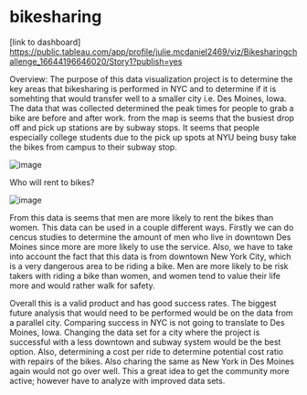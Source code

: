 # bikesharing

[link to dashboard] https://public.tableau.com/app/profile/julie.mcdaniel2469/viz/Bikesharingchallenge_16644196646020/Story1?publish=yes

Overview:
  The purpose of this data visualization project is to determine the key areas that bikesharing is performed in NYC and to determine if it is somehting that would transfer well to a smaller city i.e. Des Moines, Iowa.  
  The data that was collected determined the peak times for people to grab a bike are before and after work.  from the map is seems that the busiest drop off and pick up stations are by subway stops.  It seems that people especially college students due to the pick up spots at NYU being busy take the bikes from campus to their subway stop.
  
  ![image](https://user-images.githubusercontent.com/103297084/192930721-2119ec67-c12f-4b83-be3a-a7426a359a53.png)

Who will rent to bikes?

  ![image](https://user-images.githubusercontent.com/103297084/192930865-8d20e603-ab9f-41b1-b90b-a3be3bb9df06.png)


  From this data is seems that men are more likely to rent the bikes than women.  This data can be used in a couple different ways.  Firstly we can do cencus studies to determine the amount of men who live in downtown Des Moines since more are more likely to use the service.  Also, we have to take into account the fact that this data is from downtown New York City, which is a very dangerous area to be riding a bike.  Men are more likely to be risk takers with riding a bike than women, and women tend to value their life more and would rather walk for safety. 
  
  
 Overall this is a valid product and has good success rates.  The biggest future analysis that would need to be performed would be on the data from a parallel city.  Comparing success in NYC is not going to translate to Des Moines, Iowa.  Changing the data set for a city where the project is successful with a less downtown and subway system would be the best option.  Also, determining a cost per ride to determine potential cost ratio with repairs of the bikes.  Also charing the same as New York in Des Moines again would not go over well.  This a great idea to get the community more active; however have to analyze with improved data sets. 

